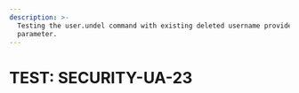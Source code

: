 ```yaml
---
description: >-
  Testing the user.undel command with existing deleted username provided as -u
  parameter.
---
```


# TEST: SECURITY-UA-23


